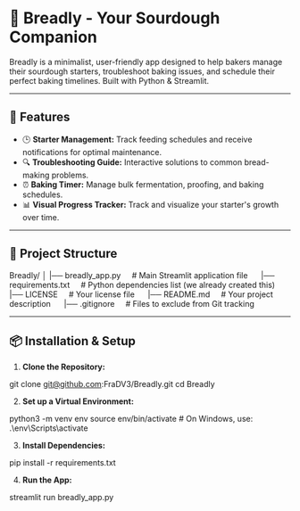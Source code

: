 # 🍞 Breadly - Your Sourdough Companion

Breadly is a minimalist, user-friendly app designed to help bakers manage their sourdough starters, troubleshoot baking issues, and schedule their perfect baking timelines. Built with Python & Streamlit.

---

## 🚀 Features

- 🕒 **Starter Management:** Track feeding schedules and receive notifications for optimal maintenance.
- 🔍 **Troubleshooting Guide:** Interactive solutions to common bread-making problems.
- ⏰ **Baking Timer:** Manage bulk fermentation, proofing, and baking schedules.
- 📊 **Visual Progress Tracker:** Track and visualize your starter's growth over time.

---

## 📂 Project Structure

Breadly/
│
|── breadly_app.py                      &nbsp;&nbsp;&nbsp;&nbsp;# Main Streamlit application file &nbsp;&nbsp;&nbsp;&nbsp;
|── requirements.txt                    &nbsp;&nbsp;&nbsp;&nbsp;# Python dependencies list (we already created this) &nbsp;&nbsp;&nbsp;&nbsp;
|── LICENSE                             &nbsp;&nbsp;&nbsp;&nbsp;# Your license file &nbsp;&nbsp;&nbsp;&nbsp;
|── README.md                           &nbsp;&nbsp;&nbsp;&nbsp;# Your project description &nbsp;&nbsp;&nbsp;&nbsp;
|── .gitignore                          &nbsp;&nbsp;&nbsp;&nbsp;# Files to exclude from Git tracking &nbsp;&nbsp;&nbsp;&nbsp;

---

## 📦 Installation & Setup

1. **Clone the Repository:**

git clone git@github.com:FraDV3/Breadly.git
cd Breadly

2. **Set up a Virtual Environment:**

python3 -m venv env
source env/bin/activate   # On Windows, use: .\env\Scripts\activate

3. **Install Dependencies:**

pip install -r requirements.txt

4. **Run the App:**

streamlit run breadly_app.py

